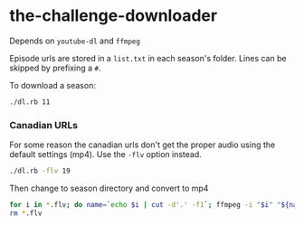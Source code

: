 # the-challenge-downloader

Depends on `youtube-dl` and `ffmpeg`

Episode urls are stored in a `list.txt` in each season's folder.  Lines can be skipped by prefixing a `#`.

To download a season:
``` bash
./dl.rb 11
```

### Canadian URLs
For some reason the canadian urls don't get the proper audio using the default settings (mp4).  Use the `-flv` option instead.
``` bash
./dl.rb -flv 19
```

Then change to season directory and convert to mp4
``` bash
for i in *.flv; do name=`echo $i | cut -d'.' -f1`; ffmpeg -i "$i" "${name}.mp4"; done;
rm *.flv
```
